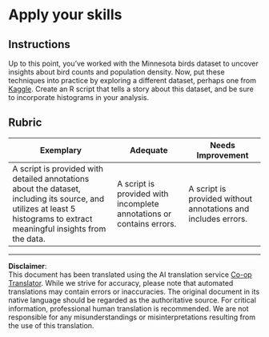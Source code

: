 <!--
CO_OP_TRANSLATOR_METADATA:
{
  "original_hash": "a233d542512136c4dd29aad38ca0175f",
  "translation_date": "2025-08-31T11:04:33+00:00",
  "source_file": "3-Data-Visualization/R/10-visualization-distributions/assignment.md",
  "language_code": "en"
}
-->
# Apply your skills

## Instructions

Up to this point, you’ve worked with the Minnesota birds dataset to uncover insights about bird counts and population density. Now, put these techniques into practice by exploring a different dataset, perhaps one from [Kaggle](https://www.kaggle.com/). Create an R script that tells a story about this dataset, and be sure to incorporate histograms in your analysis.

## Rubric

Exemplary | Adequate | Needs Improvement
--- | --- | --- |
A script is provided with detailed annotations about the dataset, including its source, and utilizes at least 5 histograms to extract meaningful insights from the data. | A script is provided with incomplete annotations or contains errors. | A script is provided without annotations and includes errors.

---

**Disclaimer**:  
This document has been translated using the AI translation service [Co-op Translator](https://github.com/Azure/co-op-translator). While we strive for accuracy, please note that automated translations may contain errors or inaccuracies. The original document in its native language should be regarded as the authoritative source. For critical information, professional human translation is recommended. We are not responsible for any misunderstandings or misinterpretations resulting from the use of this translation.